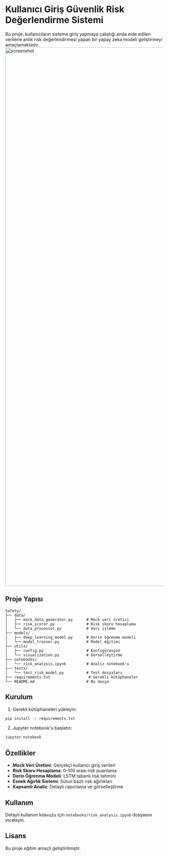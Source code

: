 # Kullanıcı Giriş Güvenlik Risk Değerlendirme Sistemi

Bu proje, kullanıcıların sisteme giriş yapmaya çalıştığı anda elde edilen verilerle anlık risk değerlendirmesi yapan bir yapay zeka modeli geliştirmeyi amaçlamaktadır.
<img width="1705" alt="screenshot" src="https://github.com/user-attachments/assets/fbeafdb7-0b2c-488f-9db6-c596faef40d6" />

## Proje Yapısı

```
Safety/
├── data/
│   ├── mock_data_generator.py      # Mock veri üretici
│   ├── risk_scorer.py              # Risk skoru hesaplama
│   └── data_processor.py           # Veri işleme
├── models/
│   ├── deep_learning_model.py      # Derin öğrenme modeli
│   └── model_trainer.py            # Model eğitimi
├── utils/
│   ├── config.py                   # Konfigürasyon
│   └── visualization.py            # Görselleştirme
├── notebooks/
│   └── risk_analysis.ipynb         # Analiz notebook'u
├── tests/
│   └── test_risk_model.py          # Test dosyaları
├── requirements.txt                 # Gerekli kütüphaneler
└── README.md                       # Bu dosya
```

## Kurulum

1. Gerekli kütüphaneleri yükleyin:

```bash
pip install -r requirements.txt
```

2. Jupyter notebook'u başlatın:

```bash
jupyter notebook
```

## Özellikler

- **Mock Veri Üretimi**: Gerçekçi kullanıcı giriş verileri
- **Risk Skoru Hesaplama**: 0-100 arası risk puanlama
- **Derin Öğrenme Modeli**: LSTM tabanlı risk tahmini
- **Esnek Ağırlık Sistemi**: Sütun bazlı risk ağırlıkları
- **Kapsamlı Analiz**: Detaylı raporlama ve görselleştirme

## Kullanım

Detaylı kullanım kılavuzu için `notebooks/risk_analysis.ipynb` dosyasını inceleyin.

## Lisans

Bu proje eğitim amaçlı geliştirilmiştir.

